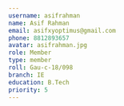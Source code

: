 ```yaml
---
username: asifrahman
name: Asif Rahman
email: asifxyoptimus@gmail.com
phone: 8812893657
avatar: asifrahman.jpg
role: Member
type: member
roll: Gau-c-18/098
branch: IE
education: B.Tech
priority: 5
---
```

